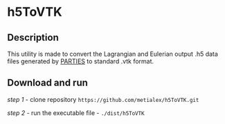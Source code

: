 # h5ToVTK
## Description
This utility is made to convert the Lagrangian and Eulerian output .h5 data files generated by [PARTIES](https://github.com/vowinckel/PARTIES) to standard .vtk format.
## Download and run
 _step 1_  - clone repository 
 `https://github.com/metialex/h5ToVTK.git`
 
 _step 2_ - run the executable file - `./dist/h5ToVTK`

